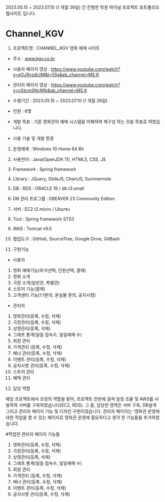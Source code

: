 2023.05.15 ~ 2023.07.10 (1 개월 26일) 간 진행한 학원 파이널 프로젝트 포트폴리오 웹사이트 입니다.
# Channel_KGV

1) 프로젝트명 : CHANNEL_KGV 영화 예매 사이트
- 주소 : www.kgv.co.kr
- 사용자 페이지 영상 : https://www.youtube.com/watch?v=eOJ9vzdLiiM&t=55s&ab_channel=MS.K
- 관리자 페이지 영상 : https://www.youtube.com/watch?v=cGtcmSNcMIk&ab_channel=MS.K

- 수행기간 : 2023.05.15 ~ 2023.07.10 (1 개월 26일)

- 인원 : 6명

- 개발 목표 : 기존 영화관의 예매 시스템을 이해하여 재구성 하는 것을 목표로 하였습니다.

- 사용 기술 및 개발 환경
1) 운영체제 : Windows 10 Home 64 Bit

2) 사용언어 : Java(OpenJDK 11), HTML5, CSS, JS

3) Framework : Spring framework

4) Library : JQuery, SlideJS, ChartJS, Summernote

5) DB : RDS : ORACLE 19 / db.t3.small

6) DB 관리 프로그램 : DBEAVER 23 Community Edition

7) 서버 : EC2 t2.micro / Ubuntu

8) Tool : Spring framework STS3

9) WAS : Tomcat v9.0

10) 협업도구 : GitHub, SourceTree, Google Drive, GitBash

11) 구현기능
- 사용자
1. 영화 예매기능(좌석선택, 인원선택, 결제)
2. 영화 소개
3. 극장 소개(일반관, 특별관)
4. 스토어 기능(결제)
5. 고객센터 기능(1:1문의, 분실물 문의, 공지사항)

- 관리자
1. 영화관리(등록, 수정, 삭제)
2. 극장관리(등록, 수정, 삭제)
3. 상영관리(등록, 삭제)
4. 그래프 통계(일일 접속수, 일일예매 수)
5. 회원 관리
6. 가격관리 (등록, 수정, 삭제)
7. 배너 관리(등록, 수정, 삭제)
8. 이벤트 관리(등록, 수정, 삭제)
9. 공지사항 관리(등록, 수정, 삭제)
10. 스토어 관리
11. 혜택 관리

12) 담당 역할
    
해당 프로젝트에서 조장의 역할을 맡아, 프로젝트 전반에 걸쳐 일정 조율 및 AWS를 사용하여 서버를 구축하였습니다(EC2, RDS).
그 중, 담당한 영역은 서버 구축, DB설계 그리고 관리자 페이지 기능 및 디자인 구현이었습니다.
관리자 페이지는 '영화관 운영에 대한 작업을 할 수 있는 페이지로 영화관 운영에 필요하다고 생각 한 기능들을 추가하였습니다.

#작업한 관리자 페이지 기능들
1. 영화관리(등록, 수정, 삭제)
2. 극장관리(등록, 수정, 삭제)
3. 상영관리(등록, 삭제)
4. 그래프 통계(일일 접속수, 일일예매 수)
5. 회원 관리
6. 가격관리 (등록, 수정, 삭제)
7. 배너 관리(등록, 수정, 삭제)
8. 이벤트 관리(등록, 수정, 삭제)
9. 공지사항 관리(등록, 수정, 삭제)
